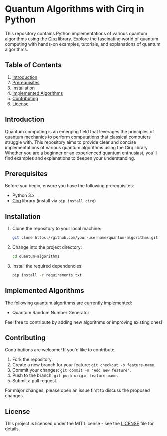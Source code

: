 # Quantum Algorithms with Cirq in Python

This repository contains Python implementations of various quantum algorithms using the [Cirq](https://quantumai.google/cirq) library. Explore the fascinating world of quantum computing with hands-on examples, tutorials, and explanations of quantum algorithms.

## Table of Contents

1. [Introduction](#introduction)
2. [Prerequisites](#prerequisites)
3. [Installation](#installation)
4. [Implemented Algorithms](#implemented-algorithms)
5. [Contributing](#contributing)
6. [License](#license)

## Introduction

Quantum computing is an emerging field that leverages the principles of quantum mechanics to perform computations that classical computers struggle with. This repository aims to provide clear and concise implementations of various quantum algorithms using the Cirq library. Whether you are a beginner or an experienced quantum enthusiast, you'll find examples and explanations to deepen your understanding.

## Prerequisites

Before you begin, ensure you have the following prerequisites:

- Python 3.x
- [Cirq](https://quantumai.google/cirq) library (install via `pip install cirq`)

## Installation

1. Clone the repository to your local machine:

   ```bash
   git clone https://github.com/your-username/quantum-algorithms.git
   ```

2. Change into the project directory:

   ```bash
   cd quantum-algorithms
   ```

3. Install the required dependencies:

   ```bash
   pip install -r requirements.txt
   ```

## Implemented Algorithms

The following quantum algorithms are currently implemented:

- Quantum Random Number Generator

Feel free to contribute by adding new algorithms or improving existing ones!

## Contributing

Contributions are welcome! If you'd like to contribute:

1. Fork the repository.
2. Create a new branch for your feature: `git checkout -b feature-name`.
3. Commit your changes: `git commit -m 'Add new feature'`.
4. Push to the branch: `git push origin feature-name`.
5. Submit a pull request.

For major changes, please open an issue first to discuss the proposed changes.

## License

This project is licensed under the MIT License - see the [LICENSE](LICENSE) file for details.